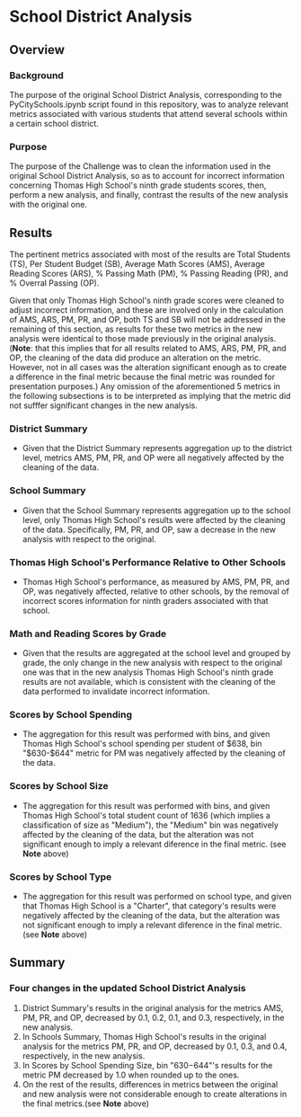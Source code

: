 # School District Analysis

## Overview

### Background

The purpose of the original School District Analysis, corresponding to the PyCitySchools.ipynb script found in this repository, was to analyze relevant metrics associated with various students that attend several schools within a certain school district. 

### Purpose

The purpose of the Challenge was to clean the information used in the original School District Analysis, so as to account for incorrect information concerning Thomas High School's ninth grade students scores, then, perform a new analysis, and finally, contrast the results of the new analysis with the original one.

## Results

The pertinent metrics associated with most of the results are Total Students (TS), Per Student Budget (SB), Average Math Scores (AMS), Average Reading Scores (ARS), % Passing Math (PM), % Passing Reading (PR), and % Overral Passing (OP). 

Given that only Thomas High School's ninth grade scores were cleaned to adjust incorrect information, and these are involved only in the calculation of AMS, ARS, PM, PR, and OP, both TS and SB will not be addressed in the remaining of this section, as results for these two metrics in the new analysis were identical to those made previously in the original analysis. (**Note**: that this implies that for all results related to AMS, ARS, PM, PR, and OP, the cleaning of the data did produce an alteration on the metric. However, not in all cases was the alteration significant enough as to create a difference in the final metric because the final metric was rounded for presentation purposes.) Any omission of the aforementioned 5 metrics in the following subsections is to be interpreted as implying that the metric did not sufffer significant changes in the new analysis.

### District Summary

* Given that the District Summary represents aggregation up to the district level, metrics AMS, PM, PR, and OP were all negatively affected by the cleaning of the data.

### School Summary

* Given that the School Summary represents aggregation up to the school level, only Thomas High School's results were affected by the cleaning of the data. Specifically, PM, PR, and OP, saw a decrease in the new analysis with respect to the original.

### Thomas High School's Performance Relative to Other Schools

* Thomas High School's performance, as measured by AMS, PM, PR, and OP, was negatively affected, relative to other schools, by the removal of incorrect scores information for ninth graders associated with that school.

### Math and Reading Scores by Grade

* Given that the results are aggregated at the school level and grouped by grade, the only change in the new analysis with respect to the original one was that in the new analysis Thomas High School's ninth grade results are not available, which is consistent with the cleaning of the data performed to invalidate incorrect information.

### Scores by School Spending

* The aggregation for this result was performed with bins, and given Thomas High School's school spending per student of $638, bin "$630-$644" metric for PM was negatively affected by the cleaning of the data.

### Scores by School Size

* The aggregation for this result was performed with bins, and given Thomas High School's total student count of 1636 (which implies a classification of size as "Medium"), the "Medium" bin was negatively affected by the cleaning of the data, but the alteration was not significant enough to imply a relevant diference in the final metric. (see **Note** above)

### Scores by School Type

* The aggregation for this result was performed on school type, and given that Thomas High School is a "Charter", that category's results were negatively affected by the cleaning of the data, but the alteration was not significant enough to imply a relevant diference in the final metric. (see **Note** above)

## Summary

### Four changes in the updated School District Analysis

1) District Summary's results in the original analysis for the metrics AMS, PM, PR, and OP, decreased by 0.1, 0.2, 0.1, and 0.3, respectively, in the new analysis.
2) In Schools Summary, Thomas High School's results in the original analysis for the metrics PM, PR, and OP, decreased by 0.1, 0.3, and 0.4, respectively, in the new analysis.
3) In Scores by School Spending Size, bin "$630-$644"'s results for the metric PM decreased by 1.0 when rounded up to the ones.
4) On the rest of the results, differences in metrics between the original and new analysis were not considerable enough to create alterations in the final metrics.(see **Note** above)


